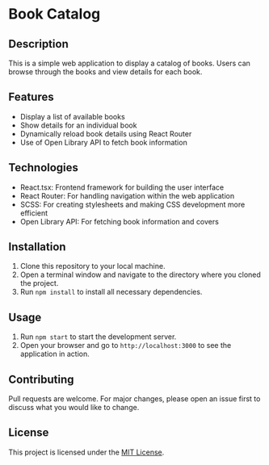 # Book Catalog

## Description
This is a simple web application to display a catalog of books. Users can browse through the books and view details for each book.

## Features
- Display a list of available books
- Show details for an individual book
- Dynamically reload book details using React Router
- Use of Open Library API to fetch book information

## Technologies
- React.tsx: Frontend framework for building the user interface
- React Router: For handling navigation within the web application
- SCSS: For creating stylesheets and making CSS development more efficient
- Open Library API: For fetching book information and covers

## Installation
1. Clone this repository to your local machine.
2. Open a terminal window and navigate to the directory where you cloned the project.
3. Run `npm install` to install all necessary dependencies.

## Usage
1. Run `npm start` to start the development server.
2. Open your browser and go to `http://localhost:3000` to see the application in action.

## Contributing
Pull requests are welcome. For major changes, please open an issue first to discuss what you would like to change.

## License
This project is licensed under the [MIT License](LICENSE).




